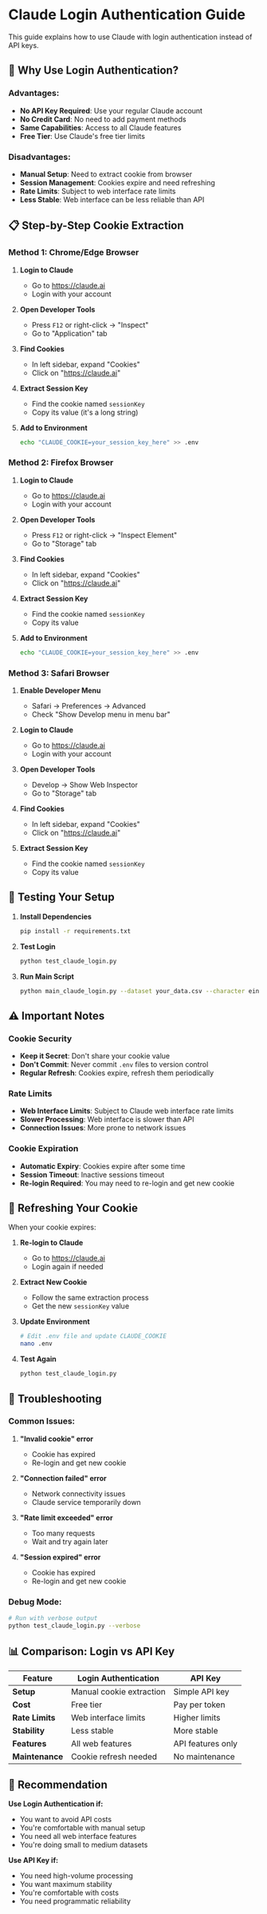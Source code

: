 # Claude Login Authentication Guide

This guide explains how to use Claude with login authentication instead of API keys.

## 🎯 Why Use Login Authentication?

### Advantages:
- **No API Key Required**: Use your regular Claude account
- **No Credit Card**: No need to add payment methods
- **Same Capabilities**: Access to all Claude features
- **Free Tier**: Use Claude's free tier limits

### Disadvantages:
- **Manual Setup**: Need to extract cookie from browser
- **Session Management**: Cookies expire and need refreshing
- **Rate Limits**: Subject to web interface rate limits
- **Less Stable**: Web interface can be less reliable than API

## 📋 Step-by-Step Cookie Extraction

### Method 1: Chrome/Edge Browser

1. **Login to Claude**
   - Go to https://claude.ai
   - Login with your account

2. **Open Developer Tools**
   - Press `F12` or right-click → "Inspect"
   - Go to "Application" tab

3. **Find Cookies**
   - In left sidebar, expand "Cookies"
   - Click on "https://claude.ai"

4. **Extract Session Key**
   - Find the cookie named `sessionKey`
   - Copy its value (it's a long string)

5. **Add to Environment**
   ```bash
   echo "CLAUDE_COOKIE=your_session_key_here" >> .env
   ```

### Method 2: Firefox Browser

1. **Login to Claude**
   - Go to https://claude.ai
   - Login with your account

2. **Open Developer Tools**
   - Press `F12` or right-click → "Inspect Element"
   - Go to "Storage" tab

3. **Find Cookies**
   - In left sidebar, expand "Cookies"
   - Click on "https://claude.ai"

4. **Extract Session Key**
   - Find the cookie named `sessionKey`
   - Copy its value

5. **Add to Environment**
   ```bash
   echo "CLAUDE_COOKIE=your_session_key_here" >> .env
   ```

### Method 3: Safari Browser

1. **Enable Developer Menu**
   - Safari → Preferences → Advanced
   - Check "Show Develop menu in menu bar"

2. **Login to Claude**
   - Go to https://claude.ai
   - Login with your account

3. **Open Developer Tools**
   - Develop → Show Web Inspector
   - Go to "Storage" tab

4. **Find Cookies**
   - In left sidebar, expand "Cookies"
   - Click on "https://claude.ai"

5. **Extract Session Key**
   - Find the cookie named `sessionKey`
   - Copy its value

## 🔧 Testing Your Setup

1. **Install Dependencies**
   ```bash
   pip install -r requirements.txt
   ```

2. **Test Login**
   ```bash
   python test_claude_login.py
   ```

3. **Run Main Script**
   ```bash
   python main_claude_login.py --dataset your_data.csv --character einstein
   ```

## ⚠️ Important Notes

### Cookie Security
- **Keep it Secret**: Don't share your cookie value
- **Don't Commit**: Never commit `.env` files to version control
- **Regular Refresh**: Cookies expire, refresh them periodically

### Rate Limits
- **Web Interface Limits**: Subject to Claude web interface rate limits
- **Slower Processing**: Web interface is slower than API
- **Connection Issues**: More prone to network issues

### Cookie Expiration
- **Automatic Expiry**: Cookies expire after some time
- **Session Timeout**: Inactive sessions timeout
- **Re-login Required**: You may need to re-login and get new cookie

## 🔄 Refreshing Your Cookie

When your cookie expires:

1. **Re-login to Claude**
   - Go to https://claude.ai
   - Login again if needed

2. **Extract New Cookie**
   - Follow the same extraction process
   - Get the new `sessionKey` value

3. **Update Environment**
   ```bash
   # Edit .env file and update CLAUDE_COOKIE
   nano .env
   ```

4. **Test Again**
   ```bash
   python test_claude_login.py
   ```

## 🚨 Troubleshooting

### Common Issues:

1. **"Invalid cookie" error**
   - Cookie has expired
   - Re-login and get new cookie

2. **"Connection failed" error**
   - Network connectivity issues
   - Claude service temporarily down

3. **"Rate limit exceeded" error**
   - Too many requests
   - Wait and try again later

4. **"Session expired" error**
   - Cookie has expired
   - Re-login and get new cookie

### Debug Mode:
```bash
# Run with verbose output
python test_claude_login.py --verbose
```

## 📊 Comparison: Login vs API Key

| Feature | Login Authentication | API Key |
|---------|-------------------|---------|
| **Setup** | Manual cookie extraction | Simple API key |
| **Cost** | Free tier | Pay per token |
| **Rate Limits** | Web interface limits | Higher limits |
| **Stability** | Less stable | More stable |
| **Features** | All web features | API features only |
| **Maintenance** | Cookie refresh needed | No maintenance |

## 🎯 Recommendation

**Use Login Authentication if:**
- You want to avoid API costs
- You're comfortable with manual setup
- You need all web interface features
- You're doing small to medium datasets

**Use API Key if:**
- You need high-volume processing
- You want maximum stability
- You're comfortable with costs
- You need programmatic reliability 